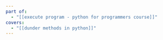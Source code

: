 ```yaml
---
part of:
  - "[[execute program - python for programmers course]]"
covers:
  - "[[dunder methods in python]]"
---
```

